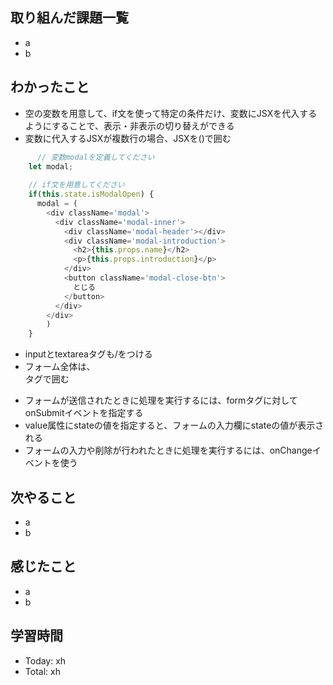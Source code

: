 ## 取り組んだ課題一覧
- a
- b
## わかったこと
- 空の変数を用意して、if文を使って特定の条件だけ、変数にJSXを代入するようにすることで、表示・非表示の切り替えができる
- 変数に代入するJSXが複数行の場合、JSXを()で囲む
```javascript:test.js
      // 変数modalを定義してください
    let modal;
    
    // if文を用意してください
    if(this.state.isModalOpen) {
      modal = (
        <div className='modal'>
          <div className='modal-inner'>
            <div className='modal-header'></div>
            <div className='modal-introduction'>
              <h2>{this.props.name}</h2>
              <p>{this.props.introduction}</p>
            </div>
            <button className='modal-close-btn'>
              とじる
            </button>
          </div>
        </div>
        )
    }
```
- inputとtextareaタグも/をつける
- フォーム全体は、<form>タグで囲む
- フォームが送信されたときに処理を実行するには、formタグに対してonSubmitイベントを指定する
- value属性にstateの値を指定すると、フォームの入力欄にstateの値が表示される
- フォームの入力や削除が行われたときに処理を実行するには、onChangeイベントを使う
## 次やること
- a
- b
## 感じたこと
- a
- b
## 学習時間
- Today: xh
- Total: xh
